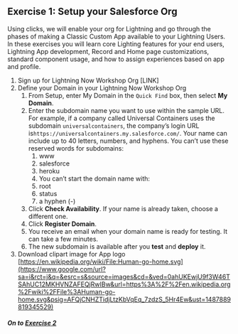 ## Exercise 1: Setup your Salesforce Org

Using clicks, we will enable your org for Lightning and go through the phases of making a Classic Custom App available to your Lightning Users. In these exercises you will learn core Lighting features for your end users, Lightning App development, Record and Home page customizations, standard component usage, and how to assign experiences based on app and profile. 

1. Sign up for Lightning Now Workshop Org [LINK]
2. Define your Domain in your Lightning Now Workshop Org
    1. From Setup, enter My Domain in the `Quick Find` box, then select **My Domain**.
    2. Enter the subdomain name you want to use within the sample URL. For example, if a company called Universal Containers uses the subdomain `universalcontainers`, the company’s login URL is`https://universalcontainers.my.salesforce.com/`. Your name can include up to 40 letters, numbers, and hyphens.
        You can’t use these reserved words for subdomains:
        1. www
        2. salesforce
        3. heroku
        4. You can’t start the domain name with:
        5. root
        6. status
        7. a hyphen (-)
    3. Click **Check Availability**. If your name is already taken, choose a different one.
    4. Click **Register Domain**.
    5. You receive an email when your domain name is ready for testing. It can take a few minutes.
    6. The new subdomain is available after you **test** and **deploy** it.
3. Download clipart image for App logo [https://en.wikipedia.org/wiki/File:Human-go-home.svg](https://www.google.com/url?sa=i&rct=j&q=&esrc=s&source=images&cd=&ved=0ahUKEwjU9f3W46TSAhUC12MKHVNZAFEQjRwIBw&url=https%3A%2F%2Fen.wikipedia.org%2Fwiki%2FFile%3AHuman-go-home.svg&psig=AFQjCNHZTidjLtzKbVqEq_7zdzS_5Hr4Ew&ust=1487889819345529)


##### On to **[Exercise 2](https://github.com/garazi/LightningAdoptionWorkshop/blob/master/docs/Exercise_d2.md)** 
